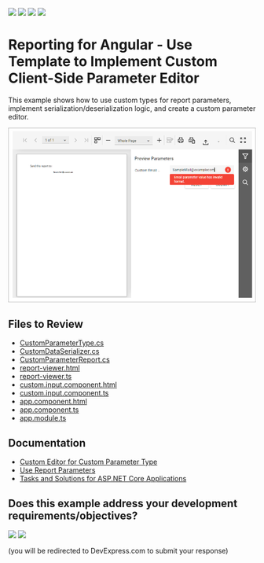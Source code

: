 <!-- default badges list -->
![](https://img.shields.io/endpoint?url=https://codecentral.devexpress.com/api/v1/VersionRange/768107123/23.2.3%2B)
[![](https://img.shields.io/badge/Open_in_DevExpress_Support_Center-FF7200?style=flat-square&logo=DevExpress&logoColor=white)](https://supportcenter.devexpress.com/ticket/details/T1221181)
[![](https://img.shields.io/badge/📖_How_to_use_DevExpress_Examples-e9f6fc?style=flat-square)](https://docs.devexpress.com/GeneralInformation/403183)
[![](https://img.shields.io/badge/💬_Leave_Feedback-feecdd?style=flat-square)](#does-this-example-address-your-development-requirementsobjectives)
<!-- default badges end -->
# Reporting for Angular - Use Template to Implement Custom Client-Side Parameter Editor

This example shows how to use custom types for report parameters, implement serialization/deserialization logic, and create a custom parameter editor. 

![Reporting for Angular - Custom Parameter Editor](Images/screenshot.png)

## Files to Review

- [CustomParameterType.cs](CustomParameterEditorAngularExample/Services/CustomParameterType.cs)
- [CustomDataSerializer.cs](CustomParameterEditorAngularExample/Services/CustomDataSerializer.cs)
- [CustomParameterReport.cs](CustomParameterEditorAngularExample/PredefinedReports/CustomParameterReport.cs)
- [report-viewer.html](CustomParameterEditorAngularExample/ClientApp/src/app/reportviewer/report-viewer.html)
- [report-viewer.ts](CustomParameterEditorAngularExample/ClientApp/src/app/reportviewer/report-viewer.ts)
- [custom.input.component.html](CustomParameterEditorAngularExample/ClientApp/src/app/custominputcomponent/custom.input.component.html)
- [custom.input.component.ts](CustomParameterEditorAngularExample/ClientApp/src/app/custominputcomponent/custom.input.component.ts)
- [app.component.html](CustomParameterEditorAngularExample/ClientApp/src/app/app.component.html)
- [app.component.ts](CustomParameterEditorAngularExample/ClientApp/src/app/app.component.ts)
- [app.module.ts](CustomParameterEditorAngularExample/ClientApp/src/app/app.component.ts)

## Documentation  

- [Custom Editor for Custom Parameter Type](https://docs.devexpress.com/XtraReports/404694/web-reporting/javascript-reporting/angular/document-viewer/customization/angular-custom-editors-custom-parameter-types)
- [Use Report Parameters](https://docs.devexpress.com/XtraReports/4812/detailed-guide-to-devexpress-reporting/shape-report-data/use-report-parameter)
- [Tasks and Solutions for ASP.NET Core Applications](https://docs.devexpress.com/XtraReports/402406/web-reporting/asp-net-core-reporting/tasks-and-solutions-for-asp-net-core-applications)
<!-- feedback -->
## Does this example address your development requirements/objectives?

[<img src="https://www.devexpress.com/support/examples/i/yes-button.svg"/>](https://www.devexpress.com/support/examples/survey.xml?utm_source=github&utm_campaign=reporting-angular-custom-parameter-editor&~~~was_helpful=yes) [<img src="https://www.devexpress.com/support/examples/i/no-button.svg"/>](https://www.devexpress.com/support/examples/survey.xml?utm_source=github&utm_campaign=reporting-angular-custom-parameter-editor&~~~was_helpful=no)

(you will be redirected to DevExpress.com to submit your response)
<!-- feedback end -->
